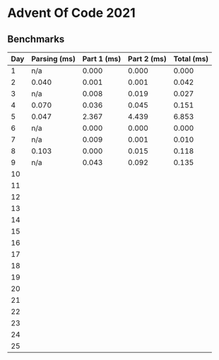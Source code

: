 # Advent Of Code 2021

## Benchmarks

| Day | Parsing (ms) | Part 1 (ms) | Part 2 (ms) | Total (ms) |
|-----|--------------|-------------|-------------|------------|
| 1   | n/a          | 0.000       | 0.000       | 0.000      |
| 2   | 0.040        | 0.001       | 0.001       | 0.042      |
| 3   | n/a          | 0.008       | 0.019       | 0.027      |
| 4   | 0.070        | 0.036       | 0.045       | 0.151      |
| 5   | 0.047        | 2.367       | 4.439       | 6.853      |
| 6   | n/a          | 0.000       | 0.000       | 0.000      |
| 7   | n/a          | 0.009       | 0.001       | 0.010      |
| 8   | 0.103        | 0.000       | 0.015       | 0.118      |
| 9   | n/a          | 0.043       | 0.092       | 0.135      |
| 10  |              |             |             |            |
| 11  |              |             |             |            |
| 12  |              |             |             |            |
| 13  |              |             |             |            |
| 14  |              |             |             |            |
| 15  |              |             |             |            |
| 16  |              |             |             |            |
| 17  |              |             |             |            |
| 18  |              |             |             |            |
| 19  |              |             |             |            |
| 20  |              |             |             |            |
| 21  |              |             |             |            |
| 22  |              |             |             |            |
| 23  |              |             |             |            |
| 24  |              |             |             |            |
| 25  |              |             |             |            |
